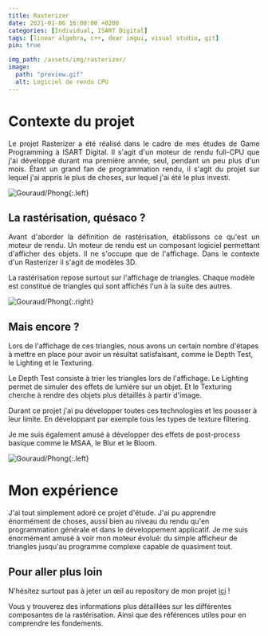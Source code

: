 ```yaml
---
title: Rasterizer
date: 2021-01-06 16:00:00 +0200
categories: [Individual, ISART Digital]
tags: [linear algebra, c++, dear imgui, visual studio, git]
pin: true

img_path: /assets/img/rasterizer/
image:
  path: "preview.gif"
  alt: Logiciel de rendu CPU
---
```


<h1>Contexte du projet</h1>
<p style="text-align:justify;">
Le projet Rasterizer a été réalisé dans le cadre de mes études de Game Programming à ISART Digital. Il s'agit d'un moteur de rendu full-CPU que j'ai développé durant  ma première année, seul, pendant un peu plus d'un mois. Étant un grand fan de programmation rendu, il s'agit du projet sur lequel j'ai appris le plus de choses, sur lequel j'ai été le plus investi.
</p>

![Gouraud/Phong](gouraud_phong.gif){:.left}
<h2>La rastérisation, quésaco ?</h2>
<p style="text-align:justify;">
Avant d'aborder la définition de rastérisation, établissons ce qu'est un moteur de rendu. Un moteur de rendu est un composant logiciel permettant d'afficher des objets. Il ne s'occupe que de l'affichage. Dans le contexte d'un Rasterizer il s'agit de modèles 3D.

La rastérisation repose surtout sur l'affichage de triangles. Chaque modèle est constitué de triangles qui sont affichés l'un à la suite des autres.
</p>

![Gouraud/Phong](depth_test_blending.gif){:.right}
<h2>Mais encore ?</h2>
<p style="text-align:justify;">

Lors de l'affichage de ces triangles, nous avons un certain nombre d'étapes à mettre en place pour avoir un résultat satisfaisant, comme le Depth Test, le Lighting et le Texturing.

Le Depth Test consiste à trier les triangles lors de l'affichage. Le Lighting permet de simuler des effets de lumière sur un objet. Et le Texturing cherche à rendre des objets plus détaillés à partir d'image.

Durant ce projet j'ai pu développer toutes ces technologies et les pousser à leur limite. En développant par exemple tous les types de texture filtering.

Je me suis également amusé à développer des effets de post-process basique comme le MSAA, le Blur et le Bloom.
</p>

![Gouraud/Phong](postprocess.gif){:.left}
<h1>Mon expérience</h1>
<p style="text-align:justify;">

J'ai tout simplement adoré ce projet d'étude. J'ai pu apprendre énormément de choses, aussi bien au niveau du rendu qu'en programmation générale et dans le développement applicatif.
Je me suis énormément amusé à voir mon moteur évolué: du simple afficheur de triangles jusqu'au programme complexe capable de quasiment tout.
</p>

<h2>Pour aller plus loin</h2>
<p style="text-align:justify;">
N'hésitez surtout pas à jeter un œil au repository de mon projet <a href="https://github.com/remisansfamine/rasterizer">ici</a> !

Vous y trouverez des informations plus détaillées sur les différentes composantes de la rastérisation. Ainsi que des références utiles pour en comprendre les fondements.
</p>